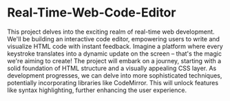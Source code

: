 # Real-Time-Web-Code-Editor
 This project delves into the exciting realm of real-time web development. We'll be building an interactive code editor, empowering users to write and visualize HTML code with instant feedback. Imagine a platform where every keystroke translates into a dynamic update on the screen – that's the magic we're aiming to create! The project will embark on a journey, starting with a solid foundation of HTML structure and a visually appealing CSS layer. As development progresses, we can delve into more sophisticated techniques, potentially incorporating libraries like CodeMirror. This will unlock features like syntax highlighting, further enhancing the user experience.
